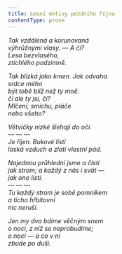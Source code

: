 ```yaml
---
title: Lesní motivy pozdního října
contentType: prose
---
```


<section>

_Tak vzdálená a korunovaná  
výhrůžnými vlasy. — A čí?  
Lesa bezvlasého,  
ztichlého podzimně._

</section>

<section>

_Tak blízká jako kmen. Jak odvaha  
srdce mého  
být tobě blíž než ty mně.  
čí ale ty jsi, čí?  
Mlčení, smíchu, pláče  
nebo všeho?_

</section>

<section>

_Větvičky nízké šlehají do očí.  
— — —  
Je říjen. Bukové listí  
laská vzduch a zlatí vlastní pád._

</section>

<section>

_Najednou průhlední jsme a čistí  
jak strom; a každý z nás i svát —  
jak ono listí.  
— — —  
Tu každý strom je sobě pomníkem  
a ticho hřbitovní  
nic neruší._

</section>

<section>

_Jen my dva bdíme věčným snem  
o noci, z níž se neprobudíme;  
o noci — a co v ní  
zbude po duši._

</section>
